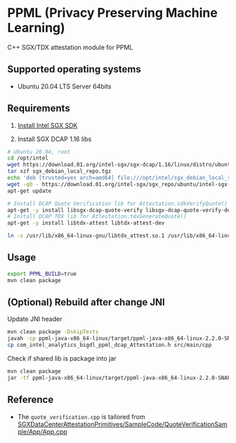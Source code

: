 # PPML (Privacy Preserving Machine Learning)

C++ SGX/TDX attestation module for PPML

## Supported operating systems

* Ubuntu 20.04 LTS Server 64bits

## Requirements
 
1. [Install Intel SGX SDK](https://github.com/intel/linux-sgx#install-the-intelr-sgx-sdk)

2. Install SGX DCAP 1.16 libs

```bash
# Ubuntu 20.04, root
cd /opt/intel 
wget https://download.01.org/intel-sgx/sgx-dcap/1.16/linux/distro/ubuntu20.04-server/sgx_debian_local_repo.tgz 
tar xzf sgx_debian_local_repo.tgz 
echo 'deb [trusted=yes arch=amd64] file:///opt/intel/sgx_debian_local_repo focal main' | tee /etc/apt/sources.list.d/intel-sgx.list 
wget -qO - https://download.01.org/intel-sgx/sgx_repo/ubuntu/intel-sgx-deb.key | apt-key add - 
apt-get update 

# Install DCAP Quote Verification lib for Attestation.sdkVerifyQuote()
apt-get -y install libsgx-dcap-quote-verify libsgx-dcap-quote-verify-dev
# Install DCAP TDX lib for Attestation.tdxGenerateQuote()
apt-get -y install libtdx-attest libtdx-attest-dev 

ln -s /usr/lib/x86_64-linux-gnu/libtdx_attest.so.1 /usr/lib/x86_64-linux-gnu/libtdx_attest.so
```

## Usage

```bash
export PPML_BUILD=true
mvn clean package
```

## (Optional) Rebuild after change JNI

Update JNI header

```bash
mvn clean package -DskipTests
javah -cp ppml-java-x86_64-linux/target/ppml-java-x86_64-linux-2.2.0-SNAPSHOT.jar com.intel.analytics.bigdl.ppml.dcap.Attestation
cp com_intel_analytics_bigdl_ppml_dcap_Attestation.h src/main/cpp
```

Check if shared lib is package into jar

```bash
mvn clean package
jar -tf ppml-java-x86_64-linux/target/ppml-java-x86_64-linux-2.2.0-SNAPSHOT.jar | grep libquote_verification.so
```

## Reference

* The `quote_verification.cpp` is tailored from [SGXDataCenterAttestationPrimitives/SampleCode/QuoteVerificationSample/App/App.cpp](https://github.com/intel/SGXDataCenterAttestationPrimitives/blob/master/SampleCode/QuoteVerificationSample/App)
